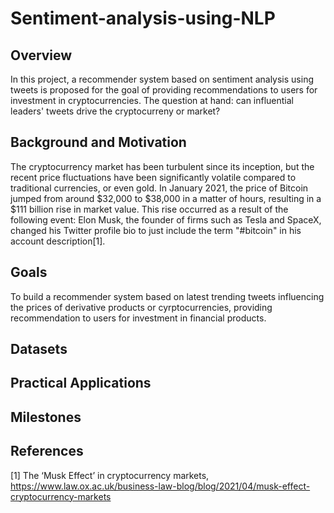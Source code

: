 # Sentiment-analysis-using-NLP
## Overview

In this project, a recommender system based on sentiment analysis using tweets is proposed for the goal of providing recommendations to users for investment in cryptocurrencies. The question at hand: can influential leaders' tweets drive the cryptocurreny or market? 

## Background and Motivation

The cryptocurrency market has been turbulent since its inception, but the recent price fluctuations have been significantly volatile compared to traditional currencies, or even gold. In January 2021, the price of Bitcoin jumped from around $32,000 to $38,000 in a matter of hours, resulting in a $111 billion rise in market value. This rise occurred as a result of the following event: Elon Musk, the founder of firms such as Tesla and SpaceX, changed his Twitter profile bio to just include the term "#bitcoin" in his account description[1].

## Goals

To build a recommender system based on latest trending tweets influencing the prices of derivative products or cyrptocurrencies, providing recommendation to users for investment in financial products. 

## Datasets

## Practical Applications

## Milestones

## References
[1] The ‘Musk Effect’ in cryptocurrency markets, https://www.law.ox.ac.uk/business-law-blog/blog/2021/04/musk-effect-cryptocurrency-markets
